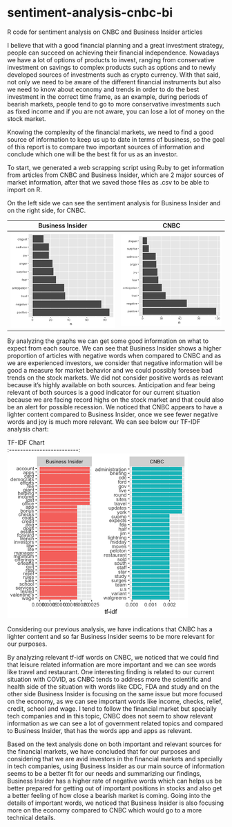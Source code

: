 # sentiment-analysis-cnbc-bi
R code for sentiment analysis on CNBC and Business Insider articles

I believe that with a good financial planning and a great investment strategy, people can succeed on achieving their financial independence. Nowadays we have a lot of options of products to invest, ranging from conservative investment on savings to complex products such as options and to newly developed sources of investments such as crypto currency. With that said, not only we need to be aware of the different financial instruments but also we need to know about economy and trends in order to do the best investment in the correct time frame, as an example, during periods of bearish markets, people tend to go to more conservative investments such as fixed income and if you are not aware, you can lose a lot of money on the stock market.

Knowing the complexity of the financial markets, we need to find a good source of information to keep us up to date in terms of business, so the goal of this report is to compare two important sources of information and conclude which one will be the best fit for us as an investor. 

To start, we generated a web scrapping script using Ruby to get information from articles from CNBC and Business Insider, which are 2 major sources of market information, after that we saved those files as .csv to be able to import on R.

On the left side we can see the sentiment analysis for Business Insider and on the right side, for CNBC.

Business Insider             |  CNBC
:-------------------------:|:-------------------------:
![](/report_images/Rplotfreq_bi.png)  |  ![](/report_images/freq_cnbc.png)

By analyzing the graphs we can get some good information on what to expect from each source. We can see that Business Insider shows a higher proportion of articles with negative words when compared to CNBC and as we are experienced investors, we consider that negative information will be good a measure for market behavior and we could possibly foresee bad trends on the stock markets. We did not consider positive words as relevant because it’s highly available on both sources. Anticipation and fear being relevant of both sources is a good indicator for our current situation because we are facing record highs on the stock market and that could also be an alert for possible recession. 
We noticed that CNBC appears to have a lighter content compared to Business Insider, once we see fewer negative words and joy is much more relevant.
We can see below our TF-IDF analysis chart:

TF-IDF Chart             
:-------------------------:
![](/report_images/tf_idf.png)

Considering our previous analysis, we have indications that CNBC has a lighter content and so far Business Insider seems to be more relevant for our purposes.

By analyzing relevant tf-idf words on CNBC, we noticed that we could find that leisure related information are more important and we can see words like travel and restaurant. One interesting finding is related to our current situation with COVID, as CNBC tends to address more the scientific and health side of the situation with words like CDC, FDA and study and on the other side Business Insider is focusing on the same issue but more focused on the economy, as we can see important words like income, checks, relief, credit, school and wage. I tend to follow the financial market but specially tech companies and in this topic, CNBC does not seem to show relevant information as we can see a lot of government related topics and compared to Business Insider, that has the words app and apps as relevant.

Based on the text analysis done on both important and relevant sources for the financial markets, we have concluded that for our purposes and considering that we are avid investors in the financial markets and specially in tech companies, using Business Insider as our main source of information seems to be a better fit for our needs and summarizing our findings, Business Insider has a higher rate of negative words which can helps us be better prepared for getting out of important positions in stocks and also get a better feeling of how close a bearish market is coming. Going into the details of important words, we noticed that Business Insider is also focusing more on the economy compared to CNBC which would go to a more technical details.
